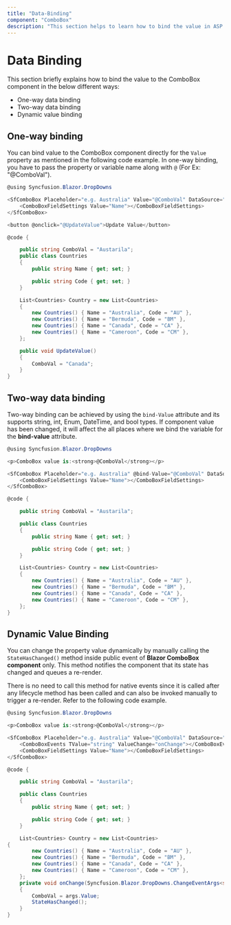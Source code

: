 ```yaml
---
title: "Data-Binding"
component: "ComboBox"
description: "This section helps to learn how to bind the value in ASP.NET Core Blazor application"
---
```


# Data Binding

This section briefly explains how to bind the value to the ComboBox component in the below different ways:

* One-way data binding
* Two-way data binding
* Dynamic value binding

## One-way binding

You can bind value to the ComboBox component directly for the `Value` property as mentioned in the following code example. In one-way binding, you have to pass the property or variable name along with `@` (For Ex: "@ComboVal").

```csharp
@using Syncfusion.Blazor.DropDowns

<SfComboBox Placeholder="e.g. Australia" Value="@ComboVal" DataSource="@Country">
    <ComboBoxFieldSettings Value="Name"></ComboBoxFieldSettings>
</SfComboBox>

<button @onclick="@UpdateValue">Update Value</button>

@code {

    public string ComboVal = "Austarila";
    public class Countries
    {
        public string Name { get; set; }

        public string Code { get; set; }
    }

    List<Countries> Country = new List<Countries>
    {
        new Countries() { Name = "Australia", Code = "AU" },
        new Countries() { Name = "Bermuda", Code = "BM" },
        new Countries() { Name = "Canada", Code = "CA" },
        new Countries() { Name = "Cameroon", Code = "CM" },
    };

    public void UpdateValue()
    {
        ComboVal = "Canada";
    }
}
```

## Two-way data binding

Two-way binding can be achieved by using the `bind-Value` attribute and its supports string, int, Enum, DateTime, and bool types. If component value has been changed, it will affect the all places where we bind the variable for the **bind-value** attribute.

```csharp
@using Syncfusion.Blazor.DropDowns

<p>ComboBox value is:<strong>@ComboVal</strong></p>

<SfComboBox Placeholder="e.g. Australia" @bind-Value="@ComboVal" DataSource="@Country">
    <ComboBoxFieldSettings Value="Name"></ComboBoxFieldSettings>
</SfComboBox>

@code {

    public string ComboVal = "Austarila";

    public class Countries
    {
        public string Name { get; set; }

        public string Code { get; set; }
    }

    List<Countries> Country = new List<Countries>
    {
        new Countries() { Name = "Australia", Code = "AU" },
        new Countries() { Name = "Bermuda", Code = "BM" },
        new Countries() { Name = "Canada", Code = "CA" },
        new Countries() { Name = "Cameroon", Code = "CM" },
    };
}
```

## Dynamic Value Binding

You can change the property value dynamically by manually calling the `StateHasChanged()` method inside public event of **Blazor ComboBox component** only. This method notifies the component that its state has changed and queues a re-render.

There is no need to call this method for native events since it is called after any lifecycle method has been called and can also be invoked manually to trigger a re-render. Refer to the following code example.

```csharp
@using Syncfusion.Blazor.DropDowns

<p>ComboBox value is:<strong>@ComboVal</strong></p>

<SfComboBox Placeholder="e.g. Australia" Value="@ComboVal" DataSource="@Country">
    <ComboBoxEvents TValue="string" ValueChange="onChange"></ComboBoxEvents>
    <ComboBoxFieldSettings Value="Name"></ComboBoxFieldSettings>
</SfComboBox>

@code {

    public string ComboVal = "Austarila";

    public class Countries
    {
        public string Name { get; set; }

        public string Code { get; set; }
    }

    List<Countries> Country = new List<Countries>
{
        new Countries() { Name = "Australia", Code = "AU" },
        new Countries() { Name = "Bermuda", Code = "BM" },
        new Countries() { Name = "Canada", Code = "CA" },
        new Countries() { Name = "Cameroon", Code = "CM" },
    };
    private void onChange(Syncfusion.Blazor.DropDowns.ChangeEventArgs<string> args)
    {
        ComboVal = args.Value;
        StateHasChanged();
    }
}
```
